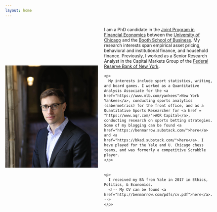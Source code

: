 ```yaml
---
layout: home
---
```


 <div style="display: flex; align-items: center; gap: 20px;">
  <img src="/pdfs/Ben-060_cropped.jpg" alt="Profile Picture" width="300"/>

  <div>
    <p>
      I am a PhD candidate in the <a href="http://financialeconomics.uchicago.edu">Joint Program in Financial Economics</a> between the <a href = "https://economics.uchicago.edu/">University of Chicago</a> and the <a href = "https://www.chicagobooth.edu/phd">Booth School of Business</a>. 
      My research interests span empirical asset pricing, behavioral and institutional finance, and household finance.   Previously, I worked as a Senior Research Analyst in the Capital Markets Group of the <a href="https://www.newyorkfed.org/research">Federal Reserve Bank of New York</a>.
    </p>

    <p>
      My interests include sport statistics, writing, and board games. I worked as a Quantitative Analysis Associate for the <a href="https://www.mlb.com/yankees">New York Yankees</a>, conducting sports analytics (sabermetrics) for the front office, and as a Quantitative Sports Researcher for <a href = "https://www.aqr.com/">AQR Capital</a>, conducting research on sports betting strategies. Some of my blogging can be found <a href="https://benmarrow.substack.com/">here</a> and <a href="https://bkad.substack.com/">here</a>. I have played for the Yale and U. Chicago chess teams, and was formerly a competitive Scrabble player.
    </p>

    
    <p>
      I received my BA from Yale in 2017 in Ethics, Politics, & Economics. 
      <!-- My CV can be found <a href="http://benmarrow.com/pdfs/cv.pdf">here</a>. -->
    </p>
    
    
  </div>
</div>